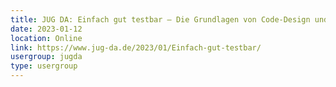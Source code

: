 ```yaml
---
title: JUG DA: Einfach gut testbar – Die Grundlagen von Code-Design und Architektur für gute Testbarkeit (Thomas Much)
date: 2023-01-12
location: Online
link: https://www.jug-da.de/2023/01/Einfach-gut-testbar/
usergroup: jugda
type: usergroup
---
```

